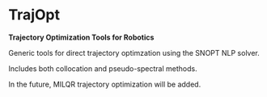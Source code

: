 # TrajOpt
**Trajectory Optimization Tools for Robotics**

Generic tools for direct trajectory optimzation using the
SNOPT NLP solver.

Includes both collocation and pseudo-spectral methods.

In the future, MILQR trajectory optimization will be added.

